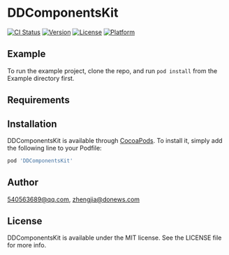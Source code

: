 # DDComponentsKit

[![CI Status](https://img.shields.io/travis/540563689@qq.com/DDComponentsKit.svg?style=flat)](https://travis-ci.org/540563689@qq.com/DDComponentsKit)
[![Version](https://img.shields.io/cocoapods/v/DDComponentsKit.svg?style=flat)](https://cocoapods.org/pods/DDComponentsKit)
[![License](https://img.shields.io/cocoapods/l/DDComponentsKit.svg?style=flat)](https://cocoapods.org/pods/DDComponentsKit)
[![Platform](https://img.shields.io/cocoapods/p/DDComponentsKit.svg?style=flat)](https://cocoapods.org/pods/DDComponentsKit)

## Example

To run the example project, clone the repo, and run `pod install` from the Example directory first.

## Requirements

## Installation

DDComponentsKit is available through [CocoaPods](https://cocoapods.org). To install
it, simply add the following line to your Podfile:

```ruby
pod 'DDComponentsKit'
```

## Author

540563689@qq.com, zhengjia@donews.com

## License

DDComponentsKit is available under the MIT license. See the LICENSE file for more info.
